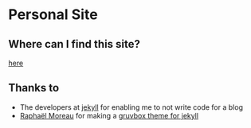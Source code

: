 # Personal Site
## Where can I find this site?
[here](www.erikthorne.com)

## Thanks to
- The developers at [jekyll](https://jekyllrb.com/) for enabling me to not write
code for a blog
- [Raphaël Moreau](https://github.com/rphlmr/) for making a
[gruvbox theme for jekyll](https://github.com/rphlmr/jekyll-gruvbox-theme)
